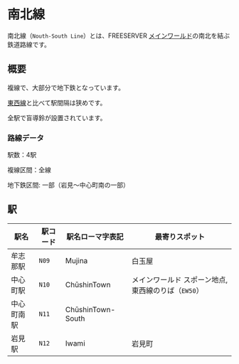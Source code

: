 # 南北線

南北線（`Nouth-South Line`）とは、FREESERVER [メインワールド](/world/main/)の南北を結ぶ鉄道路線です。

## 概要

複線で、大部分で地下鉄となっています。

[東西線](./EW)と比べて駅間隔は狭めです。

全駅で盲導鈴が設置されています。

### 路線データ

駅数：4駅

複線区間：全線

地下鉄区間: 一部（岩見～中心町南の一部）

## 駅

|駅名|駅コード|駅名ローマ字表記|最寄りスポット|
|---|---|---|---|
|牟志那駅|`N09`|Mujina|白玉屋|
|中心町駅|`N10`|ChūshinTown|メインワールド スポーン地点, 東西線のりば（`EW50`）|
|中心町南駅|`N11`|ChūshinTown-South||
|岩見駅|`N12`|Iwami|岩見町|
